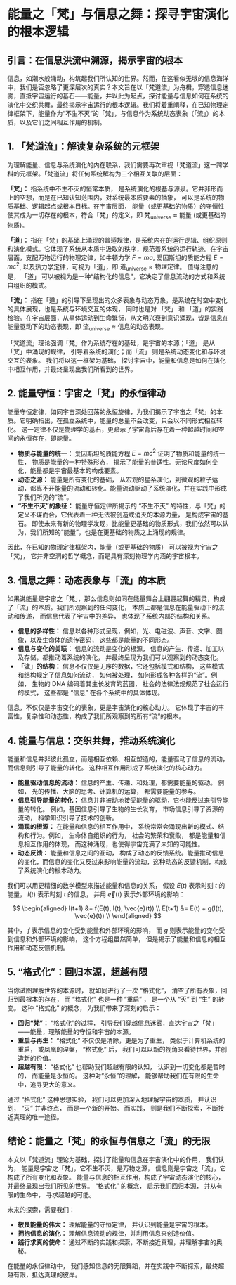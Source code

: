 #  能量之「梵」与信息之舞：探寻宇宙演化的根本逻辑

## 引言：在信息洪流中溯源，揭示宇宙的根本

信息，如潮水般涌动，构筑起我们所认知的世界。然而，在这看似无垠的信息海洋中，我们是否忽略了更深层次的真实？本文旨在以「梵道流」为舟楫，穿透信息迷雾，直抵宇宙运行的基石——能量，并以此为起点，探讨能量与信息如何在系统的演化中交织共舞，最终揭示宇宙运行的根本逻辑。我们将着重阐释，在已知物理定律框架下，能量作为“不生不灭”的「梵」，与信息作为系统动态表象（「流」）的本质，以及它们之间相互作用的机制。

## 1.  「梵道流」：解读复杂系统的元框架

为理解能量、信息与系统演化的内在联系，我们需要再次审视「梵道流」这一跨学科的元框架。「梵道流」将任何系统解构为三个相互关联的层面：

**「梵」：** 指系统中不生不灭的恒常本质， 是系统演化的根基与源泉。它并非形而上的空想，而是在已知认知范围内，对系统最本质要素的抽象， 可以是系统的物质基础、逻辑起点或根本目标。在宇宙层面， 能量（或更基础的物质）的守恒性使其成为一切存在的根本，符合「梵」的定义，即 $\text{梵}_{\text{universe}} \approx \text{能量 (或更基础的物质)}$。

**「道」：** 指在「梵」的基础上涌现的普适规律，是系统内在的运行逻辑、组织原则和演化模式。它体现了系统从本质中汲取的秩序，规范着系统的运行轨迹。在宇宙层面，支配万物运行的物理定律，如牛顿力学 $F=ma$, 爱因斯坦的质能方程 $E=mc^2$, 以及热力学定律，可视为「道」，即 $\text{道}_{\text{universe}} \approx \text{物理定律}$。 值得注意的是， 「道」 可以被视为是一种“结构化的信息”，它决定了信息流动的方式和系统自组织的模式。

**「流」：** 指在「道」的引导下呈现出的众多表象与动态万象，是系统在时空中变化的具体展现，也是系统与环境交互的体现， 同时也是对 「梵」 和 「道」的实践检验。在宇宙层面，从星体运动到生命繁衍，从文明兴衰到意识涌现，皆是信息在能量驱动下的动态表现，即 $\text{流}_{\text{universe}} \approx \text{信息的动态表现}$。

「梵道流」理论强调「梵」作为系统存在的基础，是宇宙的本源；「道」 是从「梵」中涌现的规律， 引导着系统的演化；而「流」 则是系统动态变化和与环境交互的表象。 我们将以这一框架为基础， 探讨宇宙中，能量和信息是如何在演化中相互作用，并最终呈现出我们所看到的世界。

## 2. 能量守恒：宇宙之「梵」的永恒律动

能量守恒定律，如同宇宙深处回荡的永恒旋律，为我们揭示了宇宙之「梵」的本质。它明确指出，在孤立系统中，能量的总量不会改变，只会以不同形式相互转化。 这一定律不仅是物理学的基石，更暗示了宇宙背后存在着一种超越时间和空间的永恒存在，即能量。

*   **物质与能量的统一：** 爱因斯坦的质能方程 $E=mc^2$  证明了物质和能量的统一性， 物质是能量的一种特殊形态， 揭示了能量的普适性。无论尺度如何变化，能量都是宇宙最基本的构成要素。
*   **动态之源：** 能量是所有变化的基础， 从宏观的星系演化，到微观的粒子运动，都离不开能量的流动和转化。能量流动驱动了系统演化，并在实践中形成了我们所见的“流”。
*   **“不生不灭”的象征：** 能量守恒定律所揭示的 “不生不灭” 的特性，与「梵」的定义不谋而合，它代表着一种无法被创造或消灭的本源力量， 是构成宇宙的基石。 即使未来有新的物理学发现，比能量更基础的物质形式，我们依然可以认为，我们所知的“能量”，也是在更基础的物质之上涌现的规律。

因此，在已知的物理定律框架内，能量（或更基础的物质） 可以被视为宇宙之「梵」， 它并非空洞的哲学概念，而是具有深刻物理学内涵的宇宙根本。

## 3.  信息之舞：动态表象与「流」的本质

如果说能量是宇宙之「梵」，那么信息则如同在能量舞台上翩翩起舞的精灵，构成了「流」的本质。我们所观察到的任何变化， 本质上都是信息在能量驱动下的流动和传递， 而信息代表了宇宙中的差异， 也体现了系统内部的结构和关系。

*   **信息的多样性：** 信息以各种形式呈现，例如，光、电磁波、声音、文字、图像，以及生命体的遗传密码， 这些都是能量的不同形态。
*   **信息与变化的关联：** 信息的流动是变化的根源，  信息的产生、传递、加工以及存储，都推动着系统的演化， 并最终呈现为我们可以观察到的动态变化。
*   **「流」的结构：** 信息不仅仅是无序的数据，它还包括模式和结构， 这些模式和结构规定了信息如何流动， 如何被处理， 如何形成各种各样的“流”。例如，  生物的 DNA 编码着其生长发育的蓝图， 社会的法律法规规范了社会运行的模式， 这些都是 “信息” 在各个系统中的具体体现。

信息，不仅仅是宇宙变化的表象，更是宇宙演化的核心动力。 它体现了宇宙的丰富性，复杂性和动态性，构成了我们所观察到的所有“流”的根本。

## 4. 能量与信息：交织共舞，推动系统演化

能量和信息并非彼此孤立，而是相互依赖、相互塑造的，能量驱动了信息的流动，而信息则引导了能量的转化。 这种相互作用形成了系统演化的核心动力。

*   **能量驱动信息的流动：** 信息的产生、传递、和处理，都需要能量的驱动。 例如， 光的传播、大脑的思考、计算机的运算， 都需要能量的参与。
*   **信息引导能量的转化：**  信息并非被动地接受能量的驱动，它也能反过来引导能量的转化。 例如，基因信息引导了生物的生长发育， 市场信息引导了资源的流动， 科学知识引导了技术的创新。
*   **涌现的根源：**  在能量和信息的相互作用中， 系统常常会涌现出新的模式、结构和行为。例如，  生命体自组织的行为，  社会的繁荣和衰败， 都是能量和信息相互作用的体现， 而这种涌现，也使得宇宙充满了未知的可能性。
*    **动态反馈：**   能量和信息之间的互动， 构成了动态的反馈系统。能量推动信息的变化，而信息的变化又反过来影响能量的流动，这种动态的反馈机制，构成了系统演化的根本动力。

我们可以用更精细的数学模型来描述能量和信息的关系，  假设 $E(t)$ 表示时刻 $t$ 的能量， $I(t)$ 表示时刻 $t$ 的信息， 并用  $\vec{e}(t)$  表示外部环境的影响：

$$
\begin{aligned}
I(t+1) &= f(E(t), I(t), \vec{e}(t)) \\
E(t+1) &= E(t) + g(I(t), \vec{e}(t)) \\
\end{aligned}
$$

其中，  $f$ 表示信息的变化受到能量和外部环境的影响， 而 $g$ 则表示能量的变化受到信息和外部环境的影响，  这个方程组虽然简单， 但是揭示了能量和信息的相互作用和动态反馈机制。

## 5.  “格式化”：回归本源，超越有限

当你试图理解世界的本源时， 就如同进行了一次 “格式化”， 清空了所有表象，回归到最根本的存在，  而 “格式化” 也是一种 “重启” ， 是一个从 “灭” 到 “生” 的转变。  这种 “格式化” 的概念， 为我们带来了深刻的启示：

*  **回归“梵”：**  “格式化”的过程， 引导我们穿越信息迷雾，直达宇宙之「梵」——能量，理解能量的守恒和宇宙的本源。
*  **重启与再生：** “格式化” 不仅仅是清除，更是为了重生， 类似于计算机系统的重启， 或凤凰的涅槃， “格式化” 后， 我们可以以新的视角来看待世界，并创造新的价值。
*  **超越有限：**   “格式化” 也帮助我们超越有限的认知， 认识到一切变化都是暂时的，  而能量是永恒的。  这种对“永恒”的理解， 能够帮助我们在有限的生命中，追寻更大的意义。

通过 “格式化”  这种思想实验， 我们可以更加深入地理解宇宙的本质， 并认识到，  “灭” 并非终点， 而是一个新的开始。  而实践， 则是我们不断探索，不断接近真理的唯一途径。

## 结论：能量之「梵」的永恒与信息之「流」的无限

本文以「梵道流」理论为基础，探讨了能量和信息在宇宙演化中的作用， 我们认为， 能量是宇宙之「梵」，它不生不灭，是万物之源， 信息则是宇宙之「流」，它构成了所有变化和表象。 能量与信息的相互作用，构成了宇宙动态演化的核心， 并最终呈现出我们所见的世界。  “格式化” 的概念， 启示我们回归本源， 并从有限的生命中， 寻求超越的可能。

未来的探索，需要我们：

*   **敬畏能量的伟大：**  理解能量的守恒定律， 并认识到能量是宇宙的根本。
*   **拥抱信息的演化：**  理解信息流动的规律，并利用信息来创造价值。
*   **践行求真的使命：**  通过不断的实践和探索，不断接近真理，并理解宇宙的奥秘。

在能量的永恒律动中， 我们感知信息的无限舞蹈，并在实践中不断探索，最终超越有限，抵达真理的彼岸。
